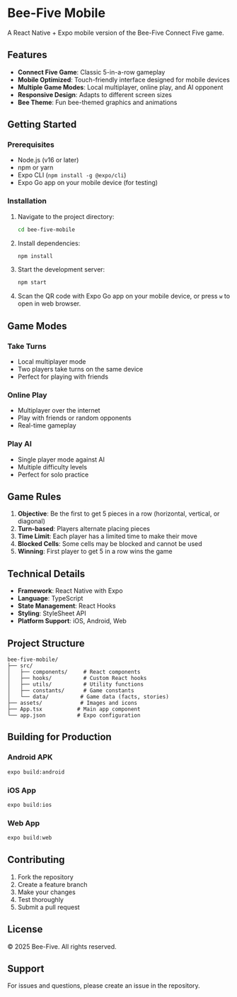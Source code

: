 # Bee-Five Mobile

A React Native + Expo mobile version of the Bee-Five Connect Five game.

## Features

- **Connect Five Game**: Classic 5-in-a-row gameplay
- **Mobile Optimized**: Touch-friendly interface designed for mobile devices
- **Multiple Game Modes**: Local multiplayer, online play, and AI opponent
- **Responsive Design**: Adapts to different screen sizes
- **Bee Theme**: Fun bee-themed graphics and animations

## Getting Started

### Prerequisites

- Node.js (v16 or later)
- npm or yarn
- Expo CLI (`npm install -g @expo/cli`)
- Expo Go app on your mobile device (for testing)

### Installation

1. Navigate to the project directory:
   ```bash
   cd bee-five-mobile
   ```

2. Install dependencies:
   ```bash
   npm install
   ```

3. Start the development server:
   ```bash
   npm start
   ```

4. Scan the QR code with Expo Go app on your mobile device, or press `w` to open in web browser.

## Game Modes

### Take Turns
- Local multiplayer mode
- Two players take turns on the same device
- Perfect for playing with friends

### Online Play
- Multiplayer over the internet
- Play with friends or random opponents
- Real-time gameplay

### Play AI
- Single player mode against AI
- Multiple difficulty levels
- Perfect for solo practice

## Game Rules

1. **Objective**: Be the first to get 5 pieces in a row (horizontal, vertical, or diagonal)
2. **Turn-based**: Players alternate placing pieces
3. **Time Limit**: Each player has a limited time to make their move
4. **Blocked Cells**: Some cells may be blocked and cannot be used
5. **Winning**: First player to get 5 in a row wins the game

## Technical Details

- **Framework**: React Native with Expo
- **Language**: TypeScript
- **State Management**: React Hooks
- **Styling**: StyleSheet API
- **Platform Support**: iOS, Android, Web

## Project Structure

```
bee-five-mobile/
├── src/
│   ├── components/     # React components
│   ├── hooks/          # Custom React hooks
│   ├── utils/          # Utility functions
│   ├── constants/      # Game constants
│   └── data/          # Game data (facts, stories)
├── assets/            # Images and icons
├── App.tsx           # Main app component
└── app.json          # Expo configuration
```

## Building for Production

### Android APK
```bash
expo build:android
```

### iOS App
```bash
expo build:ios
```

### Web App
```bash
expo build:web
```

## Contributing

1. Fork the repository
2. Create a feature branch
3. Make your changes
4. Test thoroughly
5. Submit a pull request

## License

© 2025 Bee-Five. All rights reserved.

## Support

For issues and questions, please create an issue in the repository.

